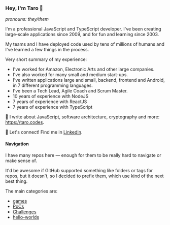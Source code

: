 ### Hey, I'm Taro 👋
_pronouns: they/them_

I'm a professional JavaScript and TypeScript developer. I've been creating large-scale applications since 2009, and for fun and learning since 2003. 

My teams and I have deployed code used by tens of millions of humans and I've learned a few things in the process. 

Very short summary of my experience:
- I've worked for Amazon, Electronic Arts and other large companies.
- I've also worked for many small and medium start-ups.
- I've written applications large and small, backend, frontend and Android, in 7 different programming languages. 
- I've been a Tech Lead, Agile Coach and Scrum Master. 
- 10 years of experience with NodeJS
- 7 years of experience with ReactJS
- 7 years of experience with TypeScript

📖 I write about JavaScript, software architecture, cryptography and more: https://taro.codes.

💪 Let's connect! Find me in [LinkedIn](https://linkedin.com/in/lautarodragan).

#### Navigation

I have many repos here — enough for them to be really hard to navigate or make sense of.

It'd be awesome if GitHub supported something like folders or tags for repos, but it doesn't, so I decided to prefix them, which use kind of the next best thing.

The main categories are:
- [games](https://github.com/lautarodragan?tab=repositories&q=games.)
- [PoCs](https://github.com/lautarodragan?tab=repositories&q=pocs.)
- [Challenges](https://github.com/lautarodragan?tab=repositories&q=challenges.)
- [hello-worlds](https://github.com/lautarodragan?tab=repositories&q=helloworlds.)
